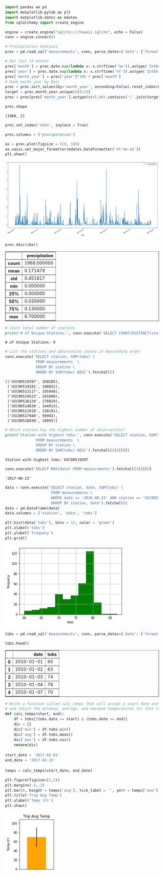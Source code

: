 

```python
import pandas as pd
import matplotlib.pylab as plt
import matplotlib.dates as mdates
from sqlalchemy import create_engine
```


```python
engine = create_engine("sqlite:///hawaii.sqlite", echo = False)
conn = engine.connect()
```


```python
# Precipitation Analysis
prec = pd.read_sql('measurements', conn, parse_dates={'date': {'format': '%Y-%m-%d'}}, columns=['date', 'prcp'])
```


```python
# Get last 12 months
prec['month'] = prec.date.map(lambda x: x.strftime('%m')).astype('Int64')
prec['year'] = prec.date.map(lambda x: x.strftime('%Y')).astype('Int64')
prec['month_year'] = prec['year']*100 + prec['month']
# Rank month_year by Desc
prec = prec.sort_values(by='month_year', ascending=False).reset_index(drop = True)
target = prec.month_year.unique()[0:12]
prec = prec[prec['month_year'].astype(str).str.contains('|'.join(target.astype('str')))][['date', 'prcp']]
```


```python
prec.shape
```




    (1968, 2)




```python
prec.set_index('date', inplace = True)
```


```python
prec.columns = ['precipitation']
```


```python
ax = prec.plot(figsize = (20, 10))
ax.xaxis.set_major_formatter(mdates.DateFormatter('%Y-%m-%d'))
plt.show()
```


![png](output_7_0.png)



```python
prec.describe()
```




<div>
<style scoped>
    .dataframe tbody tr th:only-of-type {
        vertical-align: middle;
    }

    .dataframe tbody tr th {
        vertical-align: top;
    }

    .dataframe thead th {
        text-align: right;
    }
</style>
<table border="1" class="dataframe">
  <thead>
    <tr style="text-align: right;">
      <th></th>
      <th>precipitation</th>
    </tr>
  </thead>
  <tbody>
    <tr>
      <th>count</th>
      <td>1968.000000</td>
    </tr>
    <tr>
      <th>mean</th>
      <td>0.171479</td>
    </tr>
    <tr>
      <th>std</th>
      <td>0.451817</td>
    </tr>
    <tr>
      <th>min</th>
      <td>0.000000</td>
    </tr>
    <tr>
      <th>25%</th>
      <td>0.000000</td>
    </tr>
    <tr>
      <th>50%</th>
      <td>0.020000</td>
    </tr>
    <tr>
      <th>75%</th>
      <td>0.130000</td>
    </tr>
    <tr>
      <th>max</th>
      <td>6.700000</td>
    </tr>
  </tbody>
</table>
</div>




```python
# Count total number of stations
print('# of Unique Stations:', conn.execute('SELECT COUNT(DISTINCT(station)) FROM stations').fetchall()[0][0])
```

    # of Unique Stations: 9
    


```python
# List the stations and observation counts in descending order
conn.execute('SELECT station, SUM(tobs) \
              FROM measurements  \
              GROUP BY station \
              ORDER BY SUM(tobs) DESC').fetchall()
```




    [('USC00519397', 200205),
     ('USC00519281', 198652),
     ('USC00513117', 195940),
     ('USC00519523', 191698),
     ('USC00516128', 176029),
     ('USC00514830', 144913),
     ('USC00511918', 138191),
     ('USC00517948', 50943),
     ('USC00518838', 24855)]




```python
# Which station has the highest number of observations?
print('Station with highest tobs:', conn.execute('SELECT station, SUM(tobs) \
              FROM measurements  \
              GROUP BY station \
              ORDER BY SUM(tobs) DESC').fetchall()[0][0])
```

    Station with highest tobs: USC00519397
    


```python
conn.execute('SELECT MAX(date) FROM measurements').fetchall()[0][0]
```




    '2017-08-23'




```python
data = conn.execute("SELECT station, date, SUM(tobs) \
                     FROM measurements \
                     WHERE date >= '2016-08-23' AND station == 'USC00519397' \
                     GROUP BY station, date").fetchall()
data = pd.DataFrame(data)
data.columns = ['station', 'date', 'tobs']
```


```python
plt.hist(data['tobs'], bins = 12, color = 'green')
plt.xlabel('tobs')
plt.ylabel('frequecy')
plt.grid()
```


![png](output_14_0.png)



```python
tobs = pd.read_sql('measurements', conn, parse_dates={'date': {'format': '%Y-%m-%d'}}, columns=['date', 'tobs'])
```


```python
tobs.head()
```




<div>
<style scoped>
    .dataframe tbody tr th:only-of-type {
        vertical-align: middle;
    }

    .dataframe tbody tr th {
        vertical-align: top;
    }

    .dataframe thead th {
        text-align: right;
    }
</style>
<table border="1" class="dataframe">
  <thead>
    <tr style="text-align: right;">
      <th></th>
      <th>date</th>
      <th>tobs</th>
    </tr>
  </thead>
  <tbody>
    <tr>
      <th>0</th>
      <td>2010-01-01</td>
      <td>65</td>
    </tr>
    <tr>
      <th>1</th>
      <td>2010-01-02</td>
      <td>63</td>
    </tr>
    <tr>
      <th>2</th>
      <td>2010-01-03</td>
      <td>74</td>
    </tr>
    <tr>
      <th>3</th>
      <td>2010-01-04</td>
      <td>76</td>
    </tr>
    <tr>
      <th>4</th>
      <td>2010-01-07</td>
      <td>70</td>
    </tr>
  </tbody>
</table>
</div>




```python
# Write a function called calc_temps that will accept a start date and end date in the format %Y-%m-%d 
# and return the minimum, average, and maximum temperatures for that range of dates.
def calc_temps(start, end):
    df = tobs[(tobs.date >= start) & (tobs.date <= end)]
    dic = {}
    dic['min'] = df.tobs.min()
    dic['avg'] = df.tobs.mean()
    dic['max'] = df.tobs.max()
    return(dic)

start_date = '2017-02-01'
end_date = '2017-02-15'

temps = calc_temps(start_date, end_date)
```


```python
plt.figure(figsize=(2,3))
plt.margins(.4,.2)
plt.bar(0, height = temps['avg'], tick_label = '', yerr = temps['max'] - temps['min'], color = 'orange')
plt.title('Trip Avg Temp')
plt.ylabel('Temp (F)')
plt.show()
```


![png](output_18_0.png)

